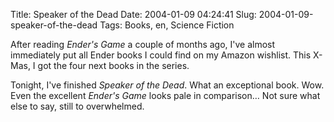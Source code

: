 Title: Speaker of the Dead
Date: 2004-01-09 04:24:41
Slug: 2004-01-09-speaker-of-the-dead
Tags: Books, en, Science Fiction


After reading _Ender's Game_ a couple of months ago, I've almost immediately
put all Ender books I could find on my Amazon wishlist. This X-Mas, I got the
four next books in the series.

Tonight, I've finished _Speaker of the Dead_. What an exceptional book. Wow.
Even the excellent _Ender's Game_ looks pale in comparison… Not sure what else
to say, still to overwhelmed.
